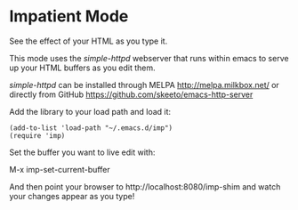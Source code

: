 Impatient Mode
==============

See the effect of your HTML as you type it.

This mode uses the _simple-httpd_ webserver that runs within emacs to
serve up your HTML buffers as you edit them.

_simple-httpd_ can be installed through MELPA
http://melpa.milkbox.net/ or directly from GitHub
https://github.com/skeeto/emacs-http-server

Add the library to your load path and load it:

``` elisp
(add-to-list 'load-path "~/.emacs.d/imp")
(require 'imp)
```

Set the buffer you want to live edit with:

M-x imp-set-current-buffer

And then point your browser to http://localhost:8080/imp-shim and
watch your changes appear as you type!
